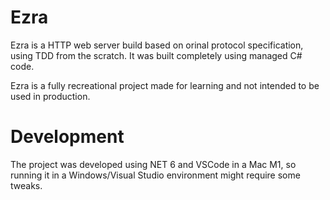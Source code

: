 # Ezra

Ezra is a HTTP web server build based on orinal protocol specification,
using TDD from the scratch. It was built completely using managed C# code.

Ezra is a fully recreational project made for learning and not intended
to be used in production.

# Development

The project was developed using NET 6 and VSCode in a Mac M1, so
running it in a Windows/Visual Studio environment might require
some tweaks.
